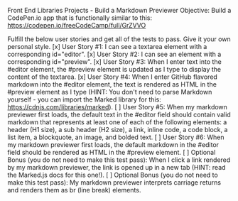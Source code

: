 Front End Libraries Projects - Build a Markdown Previewer
Objective: Build a CodePen.io app that is functionally similar to this: https://codepen.io/freeCodeCamp/full/GrZVVO

Fulfill the below user stories and get all of the tests to pass. Give it your own personal style.
[x] User Story #1: I can see a textarea element with a corresponding id="editor".
[x] User Story #2: I can see an element with a corresponding id="preview".
[x] User Story #3: When I enter text into the #editor element, the #preview element is updated as I type to display the content of the textarea.
[x] User Story #4: When I enter GitHub flavored markdown into the #editor element, the text is rendered as HTML in the #preview element as I type (HINT: You don't need to parse Markdown yourself - you can import the Marked library for this: https://cdnjs.com/libraries/marked).
[ ] User Story #5: When my markdown previewer first loads, the default text in the #editor field should contain valid markdown that represents at least one of each of the following elements: a header (H1 size), a sub header (H2 size), a link, inline code, a code block, a list item, a blockquote, an image, and bolded text.
[ ] User Story #6: When my markdown previewer first loads, the default markdown in the #editor field should be rendered as HTML in the #preview element.
[ ] Optional Bonus (you do not need to make this test pass): When I click a link rendered by my markdown previewer, the link is opened up in a new tab (HINT: read the Marked.js docs for this one!).
[ ] Optional Bonus (you do not need to make this test pass): My markdown previewer interprets carriage returns and renders them as br (line break) elements.